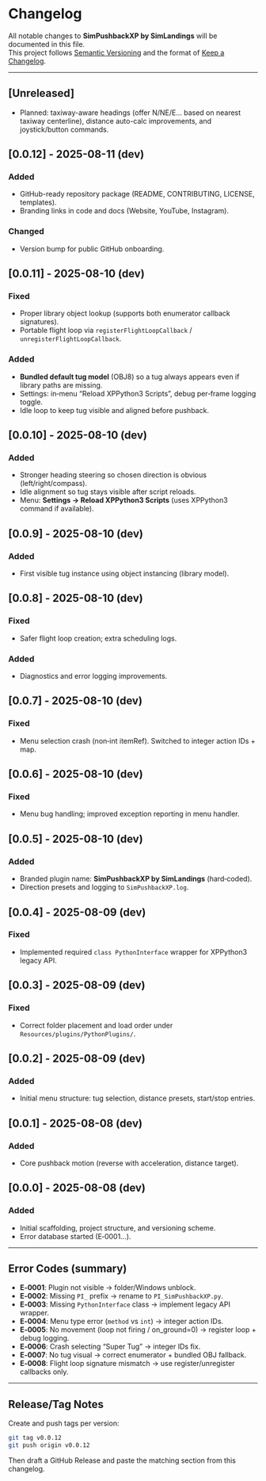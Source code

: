 # Changelog

All notable changes to **SimPushbackXP by SimLandings** will be documented in this file.  
This project follows [Semantic Versioning](https://semver.org/) and the format of [Keep a Changelog](https://keepachangelog.com/).

---

## [Unreleased]
- Planned: taxiway-aware headings (offer N/NE/E… based on nearest taxiway centerline), distance auto-calc improvements, and joystick/button commands.

## [0.0.12] - 2025-08-11 (dev)
### Added
- GitHub-ready repository package (README, CONTRIBUTING, LICENSE, templates).
- Branding links in code and docs (Website, YouTube, Instagram).
### Changed
- Version bump for public GitHub onboarding.

## [0.0.11] - 2025-08-10 (dev)
### Fixed
- Proper library object lookup (supports both enumerator callback signatures).
- Portable flight loop via `registerFlightLoopCallback` / `unregisterFlightLoopCallback`.
### Added
- **Bundled default tug model** (OBJ8) so a tug always appears even if library paths are missing.
- Settings: in‑menu “Reload XPPython3 Scripts”, debug per‑frame logging toggle.
- Idle loop to keep tug visible and aligned before pushback.

## [0.0.10] - 2025-08-10 (dev)
### Added
- Stronger heading steering so chosen direction is obvious (left/right/compass).
- Idle alignment so tug stays visible after script reloads.
- Menu: **Settings → Reload XPPython3 Scripts** (uses XPPython3 command if available).

## [0.0.9] - 2025-08-10 (dev)
### Added
- First visible tug instance using object instancing (library model).

## [0.0.8] - 2025-08-10 (dev)
### Fixed
- Safer flight loop creation; extra scheduling logs.
### Added
- Diagnostics and error logging improvements.

## [0.0.7] - 2025-08-10 (dev)
### Fixed
- Menu selection crash (non‑int itemRef). Switched to integer action IDs + map.

## [0.0.6] - 2025-08-10 (dev)
### Fixed
- Menu bug handling; improved exception reporting in menu handler.

## [0.0.5] - 2025-08-10 (dev)
### Added
- Branded plugin name: **SimPushbackXP by SimLandings** (hard‑coded).
- Direction presets and logging to `SimPushbackXP.log`.

## [0.0.4] - 2025-08-09 (dev)
### Fixed
- Implemented required `class PythonInterface` wrapper for XPPython3 legacy API.

## [0.0.3] - 2025-08-09 (dev)
### Fixed
- Correct folder placement and load order under `Resources/plugins/PythonPlugins/`.

## [0.0.2] - 2025-08-09 (dev)
### Added
- Initial menu structure: tug selection, distance presets, start/stop entries.

## [0.0.1] - 2025-08-08 (dev)
### Added
- Core pushback motion (reverse with acceleration, distance target).

## [0.0.0] - 2025-08-08 (dev)
### Added
- Initial scaffolding, project structure, and versioning scheme.
- Error database started (E‑0001…).
  
---

## Error Codes (summary)
- **E‑0001**: Plugin not visible → folder/Windows unblock.  
- **E‑0002**: Missing `PI_` prefix → rename to `PI_SimPushbackXP.py`.  
- **E‑0003**: Missing `PythonInterface` class → implement legacy API wrapper.  
- **E‑0004**: Menu type error (`method` vs `int`) → integer action IDs.  
- **E‑0005**: No movement (loop not firing / on_ground=0) → register loop + debug logging.  
- **E‑0006**: Crash selecting “Super Tug” → integer IDs fix.  
- **E‑0007**: No tug visual → correct enumerator + bundled OBJ fallback.  
- **E‑0008**: Flight loop signature mismatch → use register/unregister callbacks only.

---

## Release/Tag Notes
Create and push tags per version:
```bash
git tag v0.0.12
git push origin v0.0.12
```
Then draft a GitHub Release and paste the matching section from this changelog.
